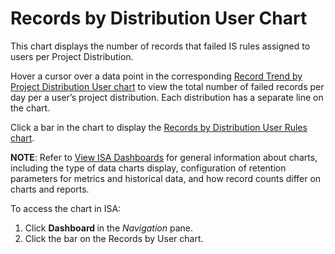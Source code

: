 # Records by Distribution User Chart

This chart displays the number of records that failed IS rules assigned
to users per Project Distribution. 

Hover a cursor over a data point in the corresponding [Record Trend by
Project Distribution User chart](Record_Trend_Prjt_Distrib_User.htm) to
view the total number of failed records per day per a user’s project
distribution. Each distribution has a separate line on the chart.

Click a bar in the chart to display the [Records by Distribution User
Rules chart](Records_Distribution_User_Rules.htm).

<span style="font-weight: bold;">NOTE</span>: Refer to [View ISA
Dashboards](View_ISA_Dashboards.htm) for general information about
charts, including the type of data charts display, configuration of
retention parameters for metrics and historical data, and how record
counts differ on charts and reports.

To access the chart in ISA:

1.  Click <span style="text-indent: -20px;font-weight: bold;">Dashboard
    </span>in the
    <span style="text-indent: -20px;font-style: italic;">Navigation</span>
    pane.
2.  Click the bar on the Records by User chart.
